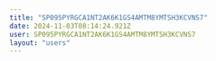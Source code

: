 ```yaml
---
title: "SP095PYRGCA1NT2AK6K1GS4AMTM8YMTSH3KCVNS7"
date: 2024-11-03T08:14:24.921Z
user: SP095PYRGCA1NT2AK6K1GS4AMTM8YMTSH3KCVNS7
layout: "users"
---
```

    